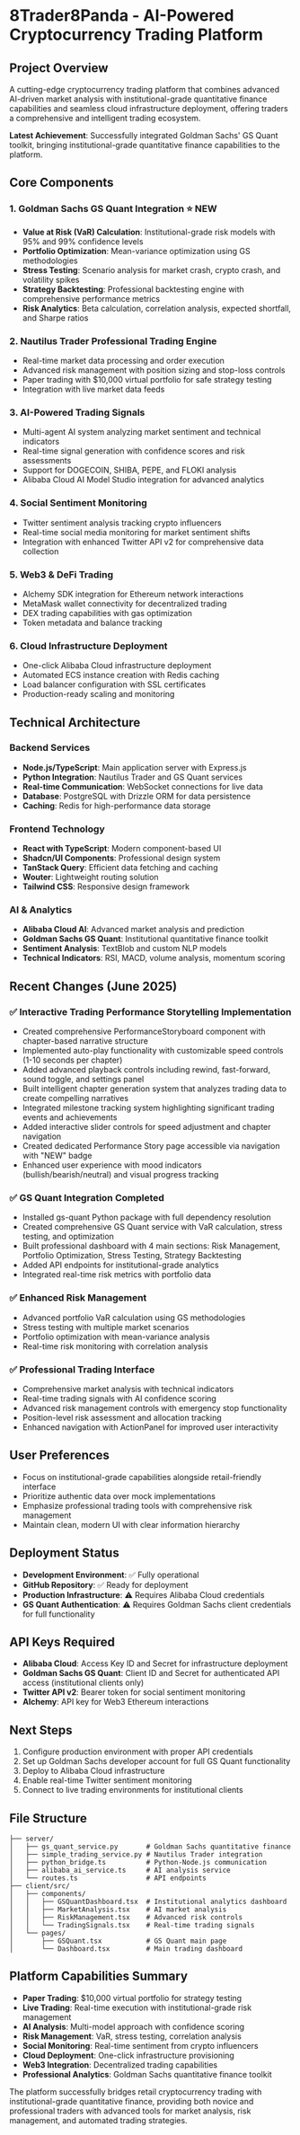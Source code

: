# 8Trader8Panda - AI-Powered Cryptocurrency Trading Platform

## Project Overview
A cutting-edge cryptocurrency trading platform that combines advanced AI-driven market analysis with institutional-grade quantitative finance capabilities and seamless cloud infrastructure deployment, offering traders a comprehensive and intelligent trading ecosystem.

**Latest Achievement**: Successfully integrated Goldman Sachs' GS Quant toolkit, bringing institutional-grade quantitative finance capabilities to the platform.

## Core Components

### 1. **Goldman Sachs GS Quant Integration** ⭐ NEW
- **Value at Risk (VaR) Calculation**: Institutional-grade risk models with 95% and 99% confidence levels
- **Portfolio Optimization**: Mean-variance optimization using GS methodologies
- **Stress Testing**: Scenario analysis for market crash, crypto crash, and volatility spikes
- **Strategy Backtesting**: Professional backtesting engine with comprehensive performance metrics
- **Risk Analytics**: Beta calculation, correlation analysis, expected shortfall, and Sharpe ratios

### 2. **Nautilus Trader Professional Trading Engine**
- Real-time market data processing and order execution
- Advanced risk management with position sizing and stop-loss controls
- Paper trading with $10,000 virtual portfolio for safe strategy testing
- Integration with live market data feeds

### 3. **AI-Powered Trading Signals**
- Multi-agent AI system analyzing market sentiment and technical indicators
- Real-time signal generation with confidence scores and risk assessments
- Support for DOGECOIN, SHIBA, PEPE, and FLOKI analysis
- Alibaba Cloud AI Model Studio integration for advanced analytics

### 4. **Social Sentiment Monitoring**
- Twitter sentiment analysis tracking crypto influencers
- Real-time social media monitoring for market sentiment shifts
- Integration with enhanced Twitter API v2 for comprehensive data collection

### 5. **Web3 & DeFi Trading**
- Alchemy SDK integration for Ethereum network interactions
- MetaMask wallet connectivity for decentralized trading
- DEX trading capabilities with gas optimization
- Token metadata and balance tracking

### 6. **Cloud Infrastructure Deployment**
- One-click Alibaba Cloud infrastructure deployment
- Automated ECS instance creation with Redis caching
- Load balancer configuration with SSL certificates
- Production-ready scaling and monitoring

## Technical Architecture

### Backend Services
- **Node.js/TypeScript**: Main application server with Express.js
- **Python Integration**: Nautilus Trader and GS Quant services
- **Real-time Communication**: WebSocket connections for live data
- **Database**: PostgreSQL with Drizzle ORM for data persistence
- **Caching**: Redis for high-performance data storage

### Frontend Technology
- **React with TypeScript**: Modern component-based UI
- **Shadcn/UI Components**: Professional design system
- **TanStack Query**: Efficient data fetching and caching
- **Wouter**: Lightweight routing solution
- **Tailwind CSS**: Responsive design framework

### AI & Analytics
- **Alibaba Cloud AI**: Advanced market analysis and prediction
- **Goldman Sachs GS Quant**: Institutional quantitative finance toolkit
- **Sentiment Analysis**: TextBlob and custom NLP models
- **Technical Indicators**: RSI, MACD, volume analysis, momentum scoring

## Recent Changes (June 2025)

### ✅ Interactive Trading Performance Storytelling Implementation
- Created comprehensive PerformanceStoryboard component with chapter-based narrative structure
- Implemented auto-play functionality with customizable speed controls (1-10 seconds per chapter)
- Added advanced playback controls including rewind, fast-forward, sound toggle, and settings panel
- Built intelligent chapter generation system that analyzes trading data to create compelling narratives
- Integrated milestone tracking system highlighting significant trading events and achievements
- Added interactive slider controls for speed adjustment and chapter navigation
- Created dedicated Performance Story page accessible via navigation with "NEW" badge
- Enhanced user experience with mood indicators (bullish/bearish/neutral) and visual progress tracking

### ✅ GS Quant Integration Completed
- Installed gs-quant Python package with full dependency resolution
- Created comprehensive GS Quant service with VaR calculation, stress testing, and optimization
- Built professional dashboard with 4 main sections: Risk Management, Portfolio Optimization, Stress Testing, Strategy Backtesting
- Added API endpoints for institutional-grade analytics
- Integrated real-time risk metrics with portfolio data

### ✅ Enhanced Risk Management
- Advanced portfolio VaR calculation using GS methodologies
- Stress testing with multiple market scenarios
- Portfolio optimization with mean-variance analysis
- Real-time risk monitoring with correlation analysis

### ✅ Professional Trading Interface
- Comprehensive market analysis with technical indicators
- Real-time trading signals with AI confidence scoring
- Advanced risk management controls with emergency stop functionality
- Position-level risk assessment and allocation tracking
- Enhanced navigation with ActionPanel for improved user interactivity

## User Preferences
- Focus on institutional-grade capabilities alongside retail-friendly interface
- Prioritize authentic data over mock implementations
- Emphasize professional trading tools with comprehensive risk management
- Maintain clean, modern UI with clear information hierarchy

## Deployment Status
- **Development Environment**: ✅ Fully operational
- **GitHub Repository**: ✅ Ready for deployment
- **Production Infrastructure**: ⚠️ Requires Alibaba Cloud credentials
- **GS Quant Authentication**: ⚠️ Requires Goldman Sachs client credentials for full functionality

## API Keys Required
- **Alibaba Cloud**: Access Key ID and Secret for infrastructure deployment
- **Goldman Sachs GS Quant**: Client ID and Secret for authenticated API access (institutional clients only)
- **Twitter API v2**: Bearer token for social sentiment monitoring
- **Alchemy**: API key for Web3 Ethereum interactions

## Next Steps
1. Configure production environment with proper API credentials
2. Set up Goldman Sachs developer account for full GS Quant functionality
3. Deploy to Alibaba Cloud infrastructure
4. Enable real-time Twitter sentiment monitoring
5. Connect to live trading environments for institutional clients

## File Structure
```
├── server/
│   ├── gs_quant_service.py       # Goldman Sachs quantitative finance
│   ├── simple_trading_service.py # Nautilus Trader integration
│   ├── python_bridge.ts          # Python-Node.js communication
│   ├── alibaba_ai_service.ts     # AI analysis service
│   └── routes.ts                 # API endpoints
├── client/src/
│   ├── components/
│   │   ├── GSQuantDashboard.tsx  # Institutional analytics dashboard
│   │   ├── MarketAnalysis.tsx    # AI market analysis
│   │   ├── RiskManagement.tsx    # Advanced risk controls
│   │   └── TradingSignals.tsx    # Real-time trading signals
│   └── pages/
│       ├── GSQuant.tsx           # GS Quant main page
│       └── Dashboard.tsx         # Main trading dashboard
```

## Platform Capabilities Summary
- **Paper Trading**: $10,000 virtual portfolio for strategy testing
- **Live Trading**: Real-time execution with institutional-grade risk management
- **AI Analysis**: Multi-model approach with confidence scoring
- **Risk Management**: VaR, stress testing, correlation analysis
- **Social Monitoring**: Real-time sentiment from crypto influencers
- **Cloud Deployment**: One-click infrastructure provisioning
- **Web3 Integration**: Decentralized trading capabilities
- **Professional Analytics**: Goldman Sachs quantitative finance toolkit

The platform successfully bridges retail cryptocurrency trading with institutional-grade quantitative finance, providing both novice and professional traders with advanced tools for market analysis, risk management, and automated trading strategies.